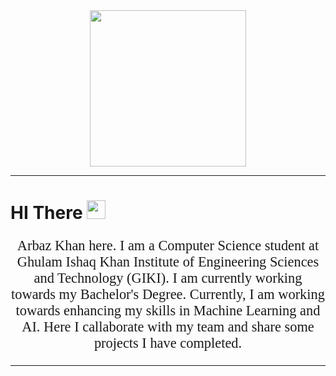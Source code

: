 <div id="header" align="center">
  <img src="https://media.giphy.com/media/zhYSVCirREeIZtONCI/giphy.gif" width="250"/>
</div>
<hr>
<h1 style="align:center;">HI There <img src="https://media.giphy.com/media/hvRJCLFzcasrR4ia7z/giphy.gif" width="30px"/></h1>
<p style="text-align:center;font-size:160%;font-family:Space Grotesk">Arbaz Khan here. I am a Computer Science student at Ghulam Ishaq Khan Institute of Engineering Sciences and Technology (GIKI). I am currently working towards my Bachelor's Degree. Currently, I am working towards enhancing my skills in Machine Learning and AI. Here I callaborate with my team and share some projects I have completed.</p>
<hr>
